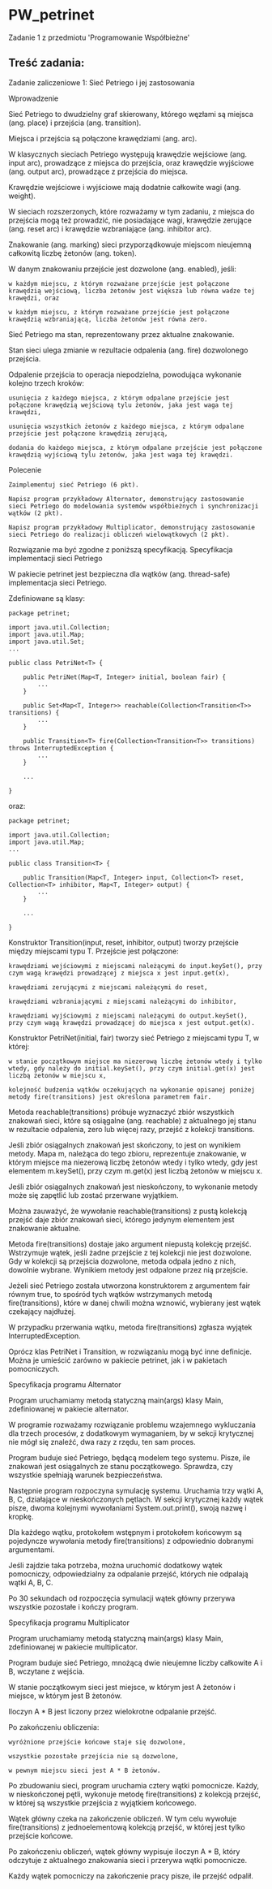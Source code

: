 # PW_petrinet
Zadanie 1 z przedmiotu 'Programowanie Współbieżne'

## Treść zadania:

Zadanie zaliczeniowe 1: Sieć Petriego i jej zastosowania

Wprowadzenie

Sieć Petriego to dwudzielny graf skierowany, którego węzłami są miejsca (ang. place) i przejścia (ang. transition).

Miejsca i przejścia są połączone krawędziami (ang. arc).

W klasycznych sieciach Petriego występują krawędzie wejściowe (ang. input arc), prowadzące z miejsca do przejścia, oraz krawędzie wyjściowe (ang. output arc), prowadzące z przejścia do miejsca.

Krawędzie wejściowe i wyjściowe mają dodatnie całkowite wagi (ang. weight).

W sieciach rozszerzonych, które rozważamy w tym zadaniu, z miejsca do przejścia mogą też prowadzić, nie posiadające wagi, krawędzie zerujące (ang. reset arc) i krawędzie wzbraniające (ang. inhibitor arc).

Znakowanie (ang. marking) sieci przyporządkowuje miejscom nieujemną całkowitą liczbę żetonów (ang. token).

W danym znakowaniu przejście jest dozwolone (ang. enabled), jeśli:

    w każdym miejscu, z którym rozważane przejście jest połączone krawędzią wejściową, liczba żetonów jest większa lub równa wadze tej krawędzi, oraz

    w każdym miejscu, z którym rozważane przejście jest połączone krawędzią wzbraniającą, liczba żetonów jest równa zero.

Sieć Petriego ma stan, reprezentowany przez aktualne znakowanie.

Stan sieci ulega zmianie w rezultacie odpalenia (ang. fire) dozwolonego przejścia.

Odpalenie przejścia to operacja niepodzielna, powodująca wykonanie kolejno trzech kroków:

    usunięcia z każdego miejsca, z którym odpalane przejście jest połączone krawędzią wejściową tylu żetonów, jaka jest waga tej krawędzi,

    usunięcia wszystkich żetonów z każdego miejsca, z którym odpalane przejście jest połączone krawędzią zerującą,

    dodania do każdego miejsca, z którym odpalane przejście jest połączone krawędzią wyjściową tylu żetonów, jaka jest waga tej krawędzi.

Polecenie

    Zaimplementuj sieć Petriego (6 pkt).

    Napisz program przykładowy Alternator, demonstrujący zastosowanie sieci Petriego do modelowania systemów współbieżnych i synchronizacji wątków (2 pkt).

    Napisz program przykładowy Multiplicator, demonstrujący zastosowanie sieci Petriego do realizacji obliczeń wielowątkowych (2 pkt).

Rozwiązanie ma być zgodne z poniższą specyfikacją.
Specyfikacja implementacji sieci Petriego

W pakiecie petrinet jest bezpieczna dla wątków (ang. thread-safe) implementacja sieci Petriego.

Zdefiniowane są klasy:
```
package petrinet;

import java.util.Collection;
import java.util.Map;
import java.util.Set;
...

public class PetriNet<T> {

    public PetriNet(Map<T, Integer> initial, boolean fair) {
        ...
    }

    public Set<Map<T, Integer>> reachable(Collection<Transition<T>> transitions) {
        ...
    }

    public Transition<T> fire(Collection<Transition<T>> transitions) throws InterruptedException {
        ...
    }

    ...

}
```
oraz:
```
package petrinet;

import java.util.Collection;
import java.util.Map;
...

public class Transition<T> {

    public Transition(Map<T, Integer> input, Collection<T> reset, Collection<T> inhibitor, Map<T, Integer> output) {
        ...
    }

    ...

}
```
Konstruktor Transition<T>(input, reset, inhibitor, output) tworzy przejście między miejscami typu T. Przejście jest połączone:

    krawędziami wejściowymi z miejscami należącymi do input.keySet(), przy czym wagą krawędzi prowadzącej z miejsca x jest input.get(x),

    krawędziami zerującymi z miejscami należącymi do reset,

    krawędziami wzbraniającymi z miejscami należącymi do inhibitor,

    krawędziami wyjściowymi z miejscami należącymi do output.keySet(), przy czym wagą krawędzi prowadzącej do miejsca x jest output.get(x).

Konstruktor PetriNet<T>(initial, fair) tworzy sieć Petriego z miejscami typu T, w której:

    w stanie początkowym miejsce ma niezerową liczbę żetonów wtedy i tylko wtedy, gdy należy do initial.keySet(), przy czym initial.get(x) jest liczbą żetonów w miejscu x,

    kolejność budzenia wątków oczekujących na wykonanie opisanej poniżej metody fire(transitions) jest określona parametrem fair.

Metoda reachable(transitions) próbuje wyznaczyć zbiór wszystkich znakowań sieci, które są osiągalne (ang. reachable) z aktualnego jej stanu w rezultacie odpalenia, zero lub więcej razy, przejść z kolekcji transitions.

Jeśli zbiór osiągalnych znakowań jest skończony, to jest on wynikiem metody. Mapa m, należąca do tego zbioru, reprezentuje znakowanie, w którym miejsce ma niezerową liczbę żetonów wtedy i tylko wtedy, gdy jest elementem m.keySet(), przy czym m.get(x) jest liczbą żetonów w miejscu x.

Jeśli zbiór osiągalnych znakowań jest nieskończony, to wykonanie metody może się zapętlić lub zostać przerwane wyjątkiem.

Można zauważyć, że wywołanie reachable(transitions) z pustą kolekcją przejść daje zbiór znakowań sieci, którego jedynym elementem jest znakowanie aktualne.

Metoda fire(transitions) dostaje jako argument niepustą kolekcję przejść. Wstrzymuje wątek, jeśli żadne przejście z tej kolekcji nie jest dozwolone. Gdy w kolekcji są przejścia dozwolone, metoda odpala jedno z nich, dowolnie wybrane. Wynikiem metody jest odpalone przez nią przejście.

Jeżeli sieć Petriego została utworzona konstruktorem z argumentem fair równym true, to spośród tych wątków wstrzymanych metodą fire(transitions), które w danej chwili można wznowić, wybierany jest wątek czekający najdłużej.

W przypadku przerwania wątku, metoda fire(transitions) zgłasza wyjątek InterruptedException.

Oprócz klas PetriNet<T> i Transition<T>, w rozwiązaniu mogą być inne definicje. Można je umieścić zarówno w pakiecie petrinet, jak i w pakietach pomocniczych.


Specyfikacja programu Alternator

Program uruchamiamy metodą statyczną main(args) klasy Main, zdefiniowanej w pakiecie alternator.

W programie rozważamy rozwiązanie problemu wzajemnego wykluczania dla trzech procesów, z dodatkowym wymaganiem, by w sekcji krytycznej nie mógł się znaleźć, dwa razy z rzędu, ten sam proces.

Program buduje sieć Petriego, będącą modelem tego systemu. Pisze, ile znakowań jest osiągalnych ze stanu początkowego. Sprawdza, czy wszystkie spełniają warunek bezpieczeństwa.

Następnie program rozpoczyna symulację systemu. Uruchamia trzy wątki A, B, C, działające w nieskończonych pętlach. W sekcji krytycznej każdy wątek pisze, dwoma kolejnymi wywołaniami System.out.print(), swoją nazwę i kropkę.

Dla każdego wątku, protokołem wstępnym i protokołem końcowym są pojedyncze wywołania metody fire(transitions) z odpowiednio dobranymi argumentami.

Jeśli zajdzie taka potrzeba, można uruchomić dodatkowy wątek pomocniczy, odpowiedzialny za odpalanie przejść, których nie odpalają wątki A, B, C.

Po 30 sekundach od rozpoczęcia symulacji wątek główny przerywa wszystkie pozostałe i kończy program.



Specyfikacja programu Multiplicator

Program uruchamiamy metodą statyczną main(args) klasy Main, zdefiniowanej w pakiecie multiplicator.

Program buduje sieć Petriego, mnożącą dwie nieujemne liczby całkowite A i B, wczytane z wejścia.

W stanie początkowym sieci jest miejsce, w którym jest A żetonów i miejsce, w którym jest B żetonów.

Iloczyn A * B jest liczony przez wielokrotne odpalanie przejść.

Po zakończeniu obliczenia:

    wyróżnione przejście końcowe staje się dozwolone,

    wszystkie pozostałe przejścia nie są dozwolone,

    w pewnym miejscu sieci jest A * B żetonów.

Po zbudowaniu sieci, program uruchamia cztery wątki pomocnicze. Każdy, w nieskończonej pętli, wykonuje metodę fire(transitions) z kolekcją przejść, w której są wszystkie przejścia z wyjątkiem końcowego.

Wątek główny czeka na zakończenie obliczeń. W tym celu wywołuje fire(transitions) z jednoelementową kolekcją przejść, w której jest tylko przejście końcowe.

Po zakończeniu obliczeń, wątek główny wypisuje iloczyn A * B, który odczytuje z aktualnego znakowania sieci i przerywa wątki pomocnicze.

Każdy wątek pomocniczy na zakończenie pracy pisze, ile przejść odpalił.
